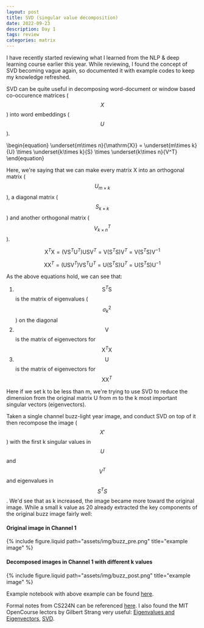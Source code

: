 ```yaml
---
layout: post
title: SVD (singular value decomposition)
date: 2022-09-23
description: Day 1
tags: review
categories: matrix
---
```

I have recently started reviewing what I learned from the NLP & deep learning course earlier this year. While reviewing, I found the concept of SVD becoming vague again, so documented it with example codes to keep my knowledge refreshed. 

SVD can be quite useful in decomposing word-document or window based co-occurence matrices ($$X$$) into word embeddings ($$U$$).

\begin{equation}
\underset{m\times n}{\mathrm{X}} =  \underset{m\times k}{U} \times 
\underset{k\times k}{S} \times \underset{k\times n}{V^T}
\end{equation}

Here, we're saying that we can make every matrix X into an orthogonal matrix ($$U_{m \times k}$$), a diagonal matrix ($$S_{k \times k}$$) and another orthogonal matrix ($$V^T_{k \times n}$$). 

$$
\mathrm{X}^T\mathrm{X} =  (\mathrm{V}\mathrm{S}^T\mathrm{U}^T)\mathrm{U}\mathrm{S}\mathrm{V}^T 
= \mathrm{V}(\mathrm{S}^T\mathrm{S})\mathrm{V}^T = \mathrm{V}(\mathrm{S}^T\mathrm{S})\mathrm{V}^{-1}
$$

$$
\mathrm{X}\mathrm{X}^T =  (\mathrm{U}\mathrm{S}\mathrm{V}^T)\mathrm{V}\mathrm{S}^T\mathrm{U}^T 
= \mathrm{U}(\mathrm{S}^T\mathrm{S})\mathrm{U}^T = \mathrm{U}(\mathrm{S}^T\mathrm{S})\mathrm{U}^{-1}
$$


As the above equations hold, we can see that:
1. $$\mathrm{S}^T\mathrm{S}$$ is the matrix of eigenvalues ($$\sigma_{k}^2$$) on the diagonal
2. $$\mathrm{V}$$ is the matrix of eigenvectors for $$\mathrm{X}^T\mathrm{X}$$
3. $$\mathrm{U}$$ is the matrix of eigenvectors for $$\mathrm{X}\mathrm{X}^T$$


Here if we set k to be less than m, we're trying to use SVD to reduce the dimension from the original matrix U from m to the k most important singular vectors (eigenvectors). 

Taken a single channel buzz-light year image, and conduct SVD on top of it then recompose the image ($$X'$$) with the first k singular values in $$U$$ and $$V^T$$ and eigenvalues in $$S^TS$$. We'd see that as k increased, the image became more toward the original image. While a small k value as 20 already extracted the key components of the original buzz image fairly well:

#### Original image in Channel 1
<div class="row">
    <div class="col-sm mt-3 mt-md-0">
        {% include figure.liquid path="assets/img/buzz_pre.png" title="example image" %}
    </div>
</div>

#### Decomposed images in Channel 1 with different k values
<div class="row">
    <div class="col-sm mt-3 mt-md-0">
        {% include figure.liquid path="assets/img/buzz_post.png" title="example image" %}
    </div>
</div>

Example notebook with above example can be found [here](https://github.com/achchg/achchg.github.io/blob/master/jupyternb/2022-09-23-Stochastic_gradient_descentsvd.ipynb).

Formal notes from CS224N can be referenced [here](https://web.stanford.edu/class/cs224n/readings/cs224n-2019-notes01-wordvecs1.pdf). I also found the MIT OpenCourse lectors by Gilbert Strang very useful: [Eigenvalues and Eigenvectors](https://www.youtube.com/watch?v=DzqE7tj7eIM), [SVD](https://www.youtube.com/watch?v=mBcLRGuAFUk).
